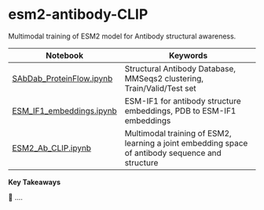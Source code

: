 # esm2-antibody-CLIP
Multimodal training of ESM2 model for Antibody structural awareness.

| Notebook | Keywords                           |
|--------|-------------------------------------------------------------------------------------|
| [SAbDab_ProteinFlow.ipynb](https://github.com/arjan-hada/esm2-antibody-CLIP/blob/main/ESM2_Ab_CLIP.ipynb) | Structural Antibody Database, MMSeqs2 clustering, Train/Valid/Test set|
| [ESM_IF1_embeddings.ipynb](https://github.com/arjan-hada/esm2-antibody-CLIP/blob/main/ESM_IF1_embeddings.ipynb) | ESM-IF1 for antibody structure embeddings, PDB to ESM-IF1 embeddings|
| [ESM2_Ab_CLIP.ipynb](https://github.com/arjan-hada/esm2-antibody-CLIP/blob/main/ESM2_Ab_CLIP.ipynb) | Multimodal training of ESM2, learning a joint embedding space of antibody sequence and structure|

**Key Takeaways**

🔹 ....
